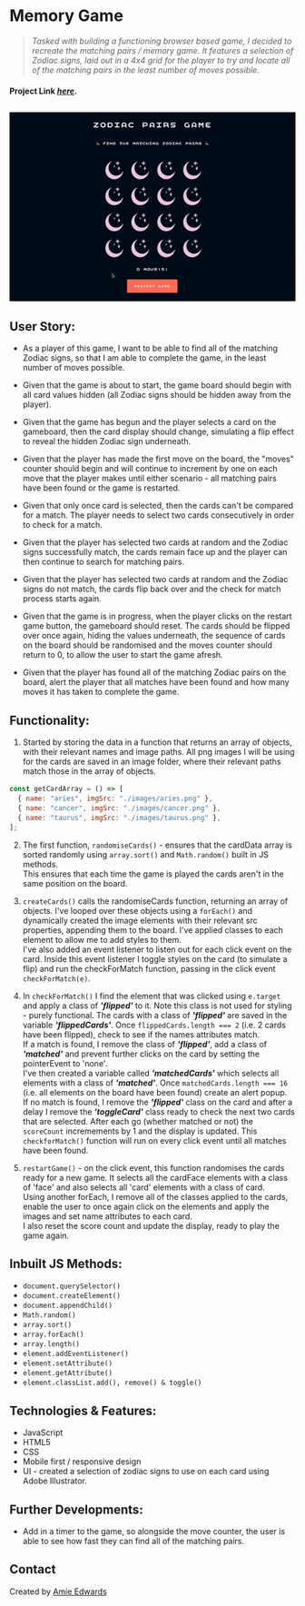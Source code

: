 # Memory Game

> _Tasked with building a functioning browser based game, I decided to recreate the matching pairs / memory game. It features a selection of Zodiac signs, laid out in a 4x4 grid for the player to try and locate all of the matching pairs in the least number of moves possible._ </br>

#### Project Link [_here_](https://amiehannah.github.io/memory-game/).

##

<p align="center">
  <img src="./images/gif-mem-game.gif" alt="Memory Game gif">
</p>

## User Story:

- As a player of this game, I want to be able to find all of the matching Zodiac signs, so that I am able to complete the game, in the least number of moves possible.

- Given that the game is about to start, the game board should begin with all card values hidden (all Zodiac signs should be hidden away from the player).
- Given that the game has begun and the player selects a card on the gameboard, then the card display should change, simulating a flip effect to reveal the hidden Zodiac sign underneath.
- Given that the player has made the first move on the board, the "moves" counter should begin and will continue to increment by one on each move that the player makes until either scenario - all matching pairs have been found or the game is restarted.
- Given that only once card is selected, then the cards can't be compared for a match. The player needs to select two cards consecutively in order to check for a match.
- Given that the player has selected two cards at random and the Zodiac signs successfully match, the cards remain face up and the player can then continue to search for matching pairs.
- Given that the player has selected two cards at random and the Zodiac signs do not match, the cards flip back over and the check for match process starts again.
- Given that the game is in progress, when the player clicks on the restart game button, the gameboard should reset. The cards should be flipped over once again, hiding the values underneath, the sequence of cards on the board should be randomised and the moves counter should return to 0, to allow the user to start the game afresh.
- Given that the player has found all of the matching Zodiac pairs on the board, alert the player that all matches have been found and how many moves it has taken to complete the game.

## Functionality:

1. Started by storing the data in a function that returns an array of objects, with their relevant names and image paths. All png images I will be using for the cards are saved in an image folder, where their relevant paths match those in the array of objects.

```javascript
const getCardArray = () => [
  { name: "aries", imgSrc: "./images/aries.png" },
  { name: "cancer", imgSrc: "./images/cancer.png" },
  { name: "taurus", imgSrc: "./images/taurus.png" },
];
```

2. The first function, `randomiseCards()` - ensures that the cardData array is sorted randomly using `array.sort()` and `Math.random()` built in JS methods.
   <br> This ensures that each time the game is played the cards aren't in the same position on the board.

3. `createCards()` calls the randomiseCards function, returning an array of objects.
   I've looped over these objects using a `forEach()` and dynamically created the image elements with their relevant src properties, appending them to the board. I've applied classes to each element to allow me to add styles to them.
   </br> I've also added an event listener to listen out for each click event on the card. Inside this event listener I toggle styles on the card (to simulate a flip) and run the checkForMatch function, passing in the click event `checkForMatch(e)`.

4. In `checkForMatch()` I find the element that was clicked using `e.target` and apply a class of **_'flipped'_** to it. Note this class is not used for styling - purely functional. The cards with a class of **_'flipped'_** are saved in the variable **_'flippedCards'_**. Once `flippedCards.length === 2` (i.e. 2 cards have been flipped), check to see if the names attributes match.
   </br> If a match is found, I remove the class of **_'flipped'_**, add a class of **_'matched'_** and prevent further clicks on the card by setting the pointerEvent to 'none'.
   </br> I've then created a variable called **_'matchedCards'_** which selects all elements with a class of **_'matched'_**. Once `matchedCards.length === 16` (i.e. all elements on the board have been found) create an alert popup.
   </br>If no match is found, I remove the **_'flipped'_** class on the card and after a delay I remove the **_'toggleCard'_** class ready to check the next two cards that are selected.
   After each go (whether matched or not) the `scoreCount` incremements by 1 and the display is updated.
   This `checkforMatch()` function will run on every click event until all matches have been found.

5. `restartGame()` - on the click event, this function randomises the cards ready for a new game. It selects all the cardFace elements with a class of 'face' and also selects all 'card' elements with a class of card.
   </br>Using another forEach, I remove all of the classes applied to the cards, enable the user to once again click on the elements and apply the images and set name attributes to each card.
   </br>I also reset the score count and update the display, ready to play the game again.

## Inbuilt JS Methods:

- `document.querySelector()`
- `document.createElement()`
- `document.appendChild()`
- `Math.random()`
- `array.sort()`
- `array.forEach()`
- `array.length()`
- `element.addEventListener()`
- `element.setAttribute()`
- `element.getAttribute()`
- `element.classList.add(), remove() & toggle()`

## Technologies & Features:

- JavaScript
- HTML5
- CSS
- Mobile first / responsive design
- UI - created a selection of zodiac signs to use on each card using Adobe Illustrator.

## Further Developments:

- Add in a timer to the game, so alongside the move counter, the user is able to see how fast they can find all of the matching pairs.

## Contact

Created by [Amie Edwards](mailto:amie.edwards17@gmail.com)
